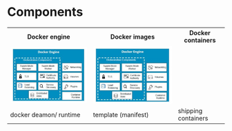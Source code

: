 # Components

<table>
    <tr>
        <th> Docker engine </th>
        <th> Docker images </th>
        <th> Docker containers </th>
    </tr>
    <tr>
            <td> <img = src="../assets/image/Docker_Engine.jpg"/> </td>
            <td> <img = src="../assets/image/Docker_Engine.jpg"/> </td>
            <td>  </td>
        </tr>
    <tr>
        <td> docker deamon/ runtime</td>
        <td> template (manifest) </td>
        <td> shipping containers </td>
    </tr>
</table>
